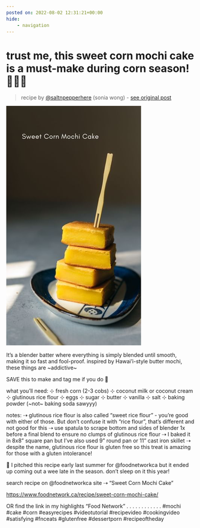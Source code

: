 ```yaml
---
posted on: 2022-08-02 12:31:21+00:00
hide:
    - navigation
---
```


# trust me, this sweet corn mochi cake is a must-make during corn season! 🌽🥲🤌 

> recipe by [@saltnpepperhere](https://www.instagram.com/saltnpepperhere/) 
(sonia wong) - [see original post](https://instagram.com/p/Cgwc1Uoga22)

![](../img/saltnpepperhere_02-08-2022_1208.png)


It’s a blender batter where everything is simply blended until smooth, making it so fast and fool-proof. inspired by Hawai’i-style butter mochi, these things are ~addictive~ 

SAVE this to make and tag me if you do 💛

what you’ll need:
⊹ fresh corn (2-3 cobs)
⊹ coconut milk or coconut cream
⊹ glutinous rice flour 
⊹ eggs
⊹ sugar 
⊹ butter
⊹ vanilla
⊹ salt
⊹ baking powder (~not~ baking soda sawyyy)

notes:
⇢ glutinous rice flour is also called “sweet rice flour” - you’re good with either of those. But don’t confuse it with “rice flour”, that’s different and not good for this
⇢ use spatula to scrape bottom and sides of blender 1x before a final blend to ensure no clumps of glutinous rice flour
⇢ I baked it in 8x8” square pan but I’ve also used 9” round pan or 11” cast iron skillet 
⇢ despite the name, glutinous rice flour is gluten free so this treat is amazing for those with a gluten intolerance!

🔗
I pitched this recipe early last summer for @foodnetworkca but it ended up coming out a wee late in the season. don’t sleep on it this year!

search recipe on @foodnetworkca site ⇢ “Sweet Corn Mochi Cake”

https://www.foodnetwork.ca/recipe/sweet-corn-mochi-cake/

OR find the link in my highlights “Food Network”
.
.
.
.
.
.
.
.
.
.
.
.
\#mochi \#cake \#corn \#easyrecipes \#videotutorial \#recipevideo \#cookingvideo \#satisfying \#fnceats \#glutenfree \#dessertporn \#recipeoftheday 